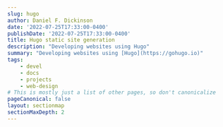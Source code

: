 ```yaml
---
slug: hugo
author: Daniel F. Dickinson
date: '2022-07-25T17:33:00-0400'
publishDate: '2022-07-25T17:33:00-0400'
title: Hugo static site generation
description: "Developing websites using Hugo"
summary: "Developing websites using [Hugo](https://gohugo.io)"
tags:
    - devel
    - docs
    - projects
    - web-design
# This is mostly just a list of other pages, so don't canonicalize
pageCanonical: false
layout: sectionmap
sectionMaxDepth: 2
---
```

